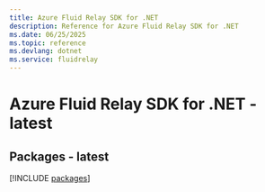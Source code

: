 ```yaml
---
title: Azure Fluid Relay SDK for .NET
description: Reference for Azure Fluid Relay SDK for .NET
ms.date: 06/25/2025
ms.topic: reference
ms.devlang: dotnet
ms.service: fluidrelay
---
```

# Azure Fluid Relay SDK for .NET - latest
## Packages - latest
[!INCLUDE [packages](fluid-relay-index.md)]